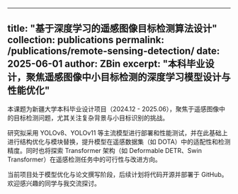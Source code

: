 ------

## title: "基于深度学习的遥感图像目标检测算法设计" collection: publications permalink: /publications/remote-sensing-detection/ date: 2025-06-01 author: ZBin excerpt: "本科毕业设计，聚焦遥感图像中小目标检测的深度学习模型设计与性能优化"

本课题为新疆大学本科毕业设计项目（2024.12 - 2025.06），聚焦于遥感图像中的目标检测问题，尤其关注复杂背景与小目标识别的挑战。

研究拟采用 YOLOv8、YOLOv11 等主流模型进行部署和性能测试，并在此基础上进行结构优化与模块替换，提升模型在遥感数据集（如 DOTA）中的适配性和检测精度。同时也将探索 Transformer 架构（如 Deformable DETR、Swin Transformer）在遥感检测任务中的可行性与改进方向。

当前项目处于模型优化与论文撰写阶段，后续计划将代码开源并部署于 GitHub。欢迎感兴趣的同学与我交流探讨。